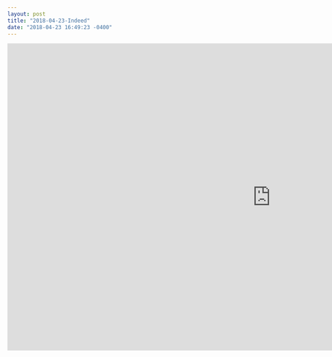 ```yaml
---
layout: post
title: "2018-04-23-Indeed"
date: "2018-04-23 16:49:23 -0400"
---
```

<iframe src="https://onedrive.live.com/embed?cid=7A4009AE5855F5B2&amp;resid=7A4009AE5855F5B2%2110990&amp;authkey=APNlvKf-IvfOvzw&amp;em=2&amp;wdAr=1.7777777777777777" width="1186px" height="691px" frameborder="0">this is ppt<a target="_blank" href="https://office.com">Microsoft Office</a> ppt <a target="_blank" href="https://office.com/webapps">Office Online</a> support</iframe>
